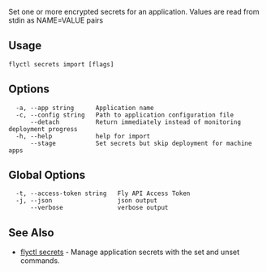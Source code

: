 Set one or more encrypted secrets for an application. Values are read from stdin as NAME=VALUE pairs

## Usage
~~~
flyctl secrets import [flags]
~~~

## Options

~~~
  -a, --app string      Application name
  -c, --config string   Path to application configuration file
      --detach          Return immediately instead of monitoring deployment progress
  -h, --help            help for import
      --stage           Set secrets but skip deployment for machine apps
~~~

## Global Options

~~~
  -t, --access-token string   Fly API Access Token
  -j, --json                  json output
      --verbose               verbose output
~~~

## See Also

* [flyctl secrets](/docs/flyctl/secrets/)	 - Manage application secrets with the set and unset commands.

